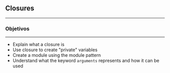 ## Closures
---

### Objetivos  
---
* Explain what a closure is
* Use closure to create "private" variables
* Create a module using the module pattern
* Understand what the keyword `arguments` represents and how it can be used